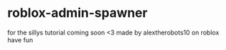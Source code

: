# roblox-admin-spawner
for the sillys
tutorial coming soon <3
made by alextherobots10 on roblox
have fun
